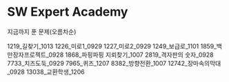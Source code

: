 # SW Expert Academy

지금까지 푼 문제(오름차순)

1219_길찾기_1013
1226_미로1_0929
1227_미로2_0929
1249_보급로_1101
1859_백만장자프로젝트_0928
1868_파핑파핑 지뢰찾기_1007
2819_격자판의 숫자_0928
7733_치즈도둑_0929
7965_퀴즈_1207
8382_방향전환_1007
12742_장마속의막대_0928
13038_교환학생_1206
